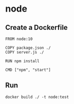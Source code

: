 # node

## Create a Dockerfile
```docker
FROM node:10

COPY package.json ./
COPY server.js ./

RUN npm install

CMD ["npm", "start"]
```

## Run
`docker build ./ -t node:test`
